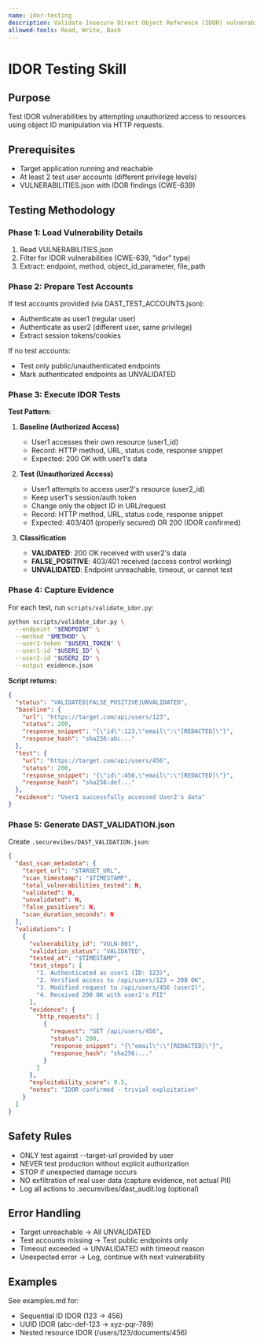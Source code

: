 ```yaml
---
name: idor-testing
description: Validate Insecure Direct Object Reference (IDOR) vulnerabilities through HTTP-based exploitation attempts. Use when testing CWE-639 findings or validating access control issues.
allowed-tools: Read, Write, Bash
---
```


# IDOR Testing Skill

## Purpose
Test IDOR vulnerabilities by attempting unauthorized access to resources using object ID manipulation via HTTP requests.

## Prerequisites
- Target application running and reachable
- At least 2 test user accounts (different privilege levels)
- VULNERABILITIES.json with IDOR findings (CWE-639)

## Testing Methodology

### Phase 1: Load Vulnerability Details
1. Read VULNERABILITIES.json
2. Filter for IDOR vulnerabilities (CWE-639, "idor" type)
3. Extract: endpoint, method, object_id_parameter, file_path

### Phase 2: Prepare Test Accounts
If test accounts provided (via DAST_TEST_ACCOUNTS.json):
- Authenticate as user1 (regular user)
- Authenticate as user2 (different user, same privilege)
- Extract session tokens/cookies

If no test accounts:
- Test only public/unauthenticated endpoints
- Mark authenticated endpoints as UNVALIDATED

### Phase 3: Execute IDOR Tests

**Test Pattern:**
1. **Baseline (Authorized Access)**
   - User1 accesses their own resource (user1_id)
   - Record: HTTP method, URL, status code, response snippet
   - Expected: 200 OK with user1's data

2. **Test (Unauthorized Access)**
   - User1 attempts to access user2's resource (user2_id)
   - Keep user1's session/auth token
   - Change only the object ID in URL/request
   - Record: HTTP method, URL, status code, response snippet
   - Expected: 403/401 (properly secured) OR 200 (IDOR confirmed)

3. **Classification**
   - **VALIDATED**: 200 OK received with user2's data
   - **FALSE_POSITIVE**: 403/401 received (access control working)
   - **UNVALIDATED**: Endpoint unreachable, timeout, or cannot test

### Phase 4: Capture Evidence

For each test, run `scripts/validate_idor.py`:
```bash
python scripts/validate_idor.py \
  --endpoint "$ENDPOINT" \
  --method "$METHOD" \
  --user1-token "$USER1_TOKEN" \
  --user1-id "$USER1_ID" \
  --user2-id "$USER2_ID" \
  --output evidence.json
```

**Script returns:**
```json
{
  "status": "VALIDATED|FALSE_POSITIVE|UNVALIDATED",
  "baseline": {
    "url": "https://target.com/api/users/123",
    "status": 200,
    "response_snippet": "{\"id\":123,\"email\":\"[REDACTED]\"}",
    "response_hash": "sha256:abc..."
  },
  "test": {
    "url": "https://target.com/api/users/456",
    "status": 200,
    "response_snippet": "{\"id\":456,\"email\":\"[REDACTED]\"}",
    "response_hash": "sha256:def..."
  },
  "evidence": "User1 successfully accessed User2's data"
}
```

### Phase 5: Generate DAST_VALIDATION.json

Create `.securevibes/DAST_VALIDATION.json`:
```json
{
  "dast_scan_metadata": {
    "target_url": "$TARGET_URL",
    "scan_timestamp": "$TIMESTAMP",
    "total_vulnerabilities_tested": N,
    "validated": N,
    "unvalidated": N,
    "false_positives": N,
    "scan_duration_seconds": N
  },
  "validations": [
    {
      "vulnerability_id": "VULN-001",
      "validation_status": "VALIDATED",
      "tested_at": "$TIMESTAMP",
      "test_steps": [
        "1. Authenticated as user1 (ID: 123)",
        "2. Verified access to /api/users/123 → 200 OK",
        "3. Modified request to /api/users/456 (user2)",
        "4. Received 200 OK with user2's PII"
      ],
      "evidence": {
        "http_requests": [
          {
            "request": "GET /api/users/456",
            "status": 200,
            "response_snippet": "{\"email\":\"[REDACTED]\"}",
            "response_hash": "sha256:..."
          }
        ]
      },
      "exploitability_score": 9.5,
      "notes": "IDOR confirmed - trivial exploitation"
    }
  ]
}
```

## Safety Rules
- ONLY test against --target-url provided by user
- NEVER test production without explicit authorization
- STOP if unexpected damage occurs
- NO exfiltration of real user data (capture evidence, not actual PII)
- Log all actions to .securevibes/dast_audit.log (optional)

## Error Handling
- Target unreachable → All UNVALIDATED
- Test accounts missing → Test public endpoints only
- Timeout exceeded → UNVALIDATED with timeout reason
- Unexpected error → Log, continue with next vulnerability

## Examples
See examples.md for:
- Sequential ID IDOR (123 → 456)
- UUID IDOR (abc-def-123 → xyz-pqr-789)
- Nested resource IDOR (/users/123/documents/456)
